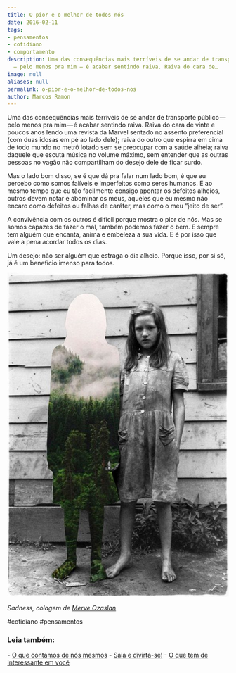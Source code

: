 ```yaml
---
title: O pior e o melhor de todos nós
date: 2016-02-11
tags:
- pensamentos
- cotidiano
- comportamento
description: Uma das consequências mais terríveis de se andar de transporte público
  — pelo menos pra mim — é acabar sentindo raiva. Raiva do cara de…
image: null
aliases: null
permalink: o-pior-e-o-melhor-de-todos-nos
author: Marcos Ramon
---
```

Uma das consequências mais terríveis de se andar de transporte público — pelo menos pra mim — é acabar sentindo raiva. Raiva do cara de vinte e poucos anos lendo uma revista da Marvel sentado no assento preferencial (com duas idosas em pé ao lado dele); raiva do outro que espirra em cima de todo mundo no metrô lotado sem se preocupar com a saúde alheia; raiva daquele que escuta música no volume máximo, sem entender que as outras pessoas no vagão não compartilham do desejo dele de ficar surdo.

Mas o lado bom disso, se é que dá pra falar num lado bom, é que eu percebo como somos falíveis e imperfeitos como seres humanos. E ao mesmo tempo que eu tão facilmente consigo apontar os defeitos alheios, outros devem notar e abominar os meus, aqueles que eu mesmo não encaro como defeitos ou falhas de caráter, mas como o meu “jeito de ser”.

A convivência com os outros é difícil porque mostra o pior de nós. Mas se somos capazes de fazer o mal, também podemos fazer o bem. E sempre tem alguém que encanta, anima e embeleza a sua vida. E é por isso que vale a pena acordar todos os dias.

Um desejo: não ser alguém que estraga o dia alheio. Porque isso, por si só, já é um benefício imenso para todos.

<img src="/assets/img/o-pior-e-o-melhor-de-todos nós-medium.jpg">

_Sadness, colagem de_ [_Merve Ozaslan_](https://br.pinterest.com/merveozaslan/collge/)


#cotidiano #pensamentos

<h3>Leia também:</h3>
- <a href="/o-que-contamos-de-nos-mesmos">O que contamos de nós mesmos</a>
- <a href="/saia-e-divirta-se">Saia e divirta-se!</a>
- <a href="/o-que-tem-de-interessante-em-voce">O que tem de interessante em você</a>
